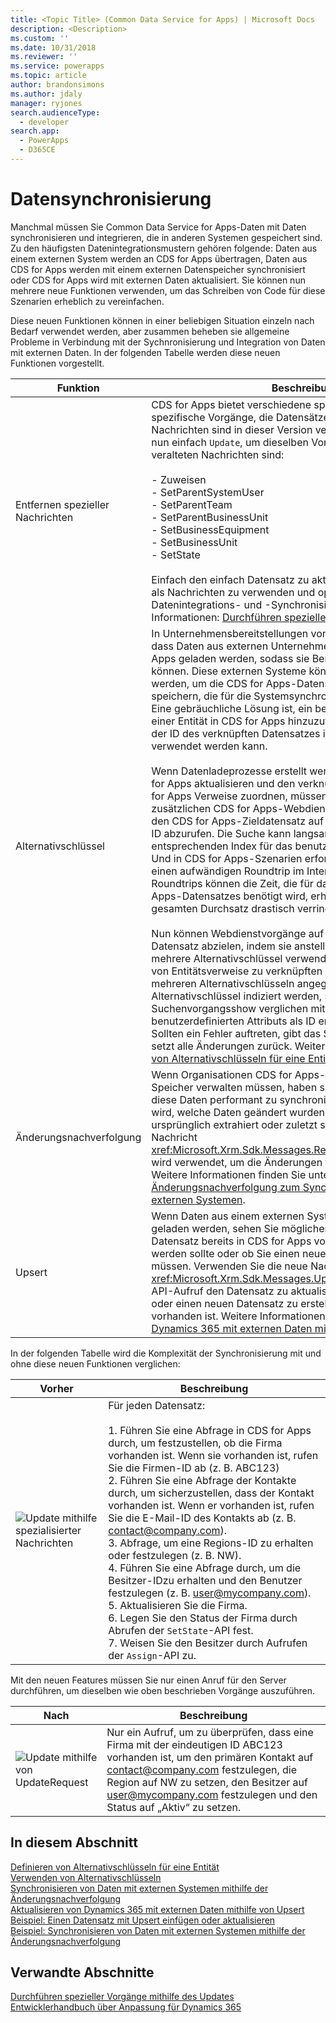```yaml
---
title: <Topic Title> (Common Data Service for Apps) | Microsoft Docs
description: <Description>
ms.custom: ''
ms.date: 10/31/2018
ms.reviewer: ''
ms.service: powerapps
ms.topic: article
author: brandonsimons
ms.author: jdaly
manager: ryjones
search.audienceType:
  - developer
search.app:
  - PowerApps
  - D365CE
---
```

# <a name="data-synchronization"></a>Datensynchronisierung

Manchmal müssen Sie Common Data Service for Apps-Daten mit Daten synchronisieren und integrieren, die in anderen Systemen gespeichert sind. Zu den häufigsten Datenintegrationsmustern gehören folgende: Daten aus einem externen System werden an CDS for Apps übertragen, Daten aus CDS for Apps werden mit einem externen Datenspeicher synchronisiert oder CDS for Apps wird mit externen Daten aktualisiert. Sie können nun mehrere neue Funktionen verwenden, um das Schreiben von Code für diese Szenarien erheblich zu vereinfachen.  

 Diese neuen Funktionen können in einer beliebigen Situation einzeln nach Bedarf verwendet werden, aber zusammen beheben sie allgemeine Probleme in Verbindung mit der Sychnronisierung und Integration von Daten mit externen Daten. In der folgenden Tabelle werden diese neuen Funktionen vorgestellt.  


|            Funktion            |                                                                                                                                                                                                                                                                                                                                                                                                                                                                                                                                                                                                                                                                                                                                                                                                                                                                                                                                                                                                                                                                                                                                                          Beschreibung                                                                                                                                                                                                                                                                                                                                                                                                                                                                                                                                                                                                                                                                                                                                                                                                                                                                                                                                                                                                                                                                                                                                                          |
|-------------------------------|-------------------------------------------------------------------------------------------------------------------------------------------------------------------------------------------------------------------------------------------------------------------------------------------------------------------------------------------------------------------------------------------------------------------------------------------------------------------------------------------------------------------------------------------------------------------------------------------------------------------------------------------------------------------------------------------------------------------------------------------------------------------------------------------------------------------------------------------------------------------------------------------------------------------------------------------------------------------------------------------------------------------------------------------------------------------------------------------------------------------------------------------------------------------------------------------------------------------------------------------------------------------------------------------------------------------------------------------------------------------------------------------------------------------------------------------------------------------------------------------------------------------------------------------------------------------------------------------------------------------------------------------------------------------------------------------------------------------------------------------------------------------------------------------------------------------------------------------------------------------------------------------------------------------------------------------------------------------------------------------------------------------------------------------------------------------------------------------------------------------------------------------------------------------------------------------------------------------------------------------------------------------------------------------------------------------------------|
| Entfernen spezieller Nachrichten |                                                                                                                                                                                                                                                                                                                                                                                                                                                                                                                                                                                                                                                                                                                                       CDS for Apps bietet verschiedene spezielle Nachrichten für spezifische Vorgänge, die Datensätze aktualisieren. Diese Nachrichten sind in dieser Version veraltet. Sie Sie verwenden nun einfach `Update`, um dieselben Vorgänge auszuführen. Die veralteten Nachrichten sind:<br /><br /> -   Zuweisen<br />-   SetParentSystemUser<br />-   SetParentTeam<br />-   SetParentBusinessUnit<br />-   SetBusinessEquipment<br />-   SetBusinessUnit<br />-   SetState<br /><br /> Einfach den einfach Datensatz zu aktualisieren ist viel einfacher als Nachrichten zu verwenden und optimiert die Entwicklung für Datenintegrations- und -Synchronisierungsszenarien. Weitere Informationen: [Durchführen spezieller Vorgänge mithilfe Update](/dynamics365/customer-engagement/developer/org-service/perform-specialized-operations-using-update)                                                                                                                                                                                                                                                                                                                                                                                                                                                                                                                                                                                                                                                                                                                                        |
|        Alternativschlüssel         | In Unternehmensbereitstellungen von CDS for Apps ist es üblich, dass Daten aus externen Unternehmenssystemen in CDS for Apps geladen werden, sodass sie Benutzern angezeigt werden können. Diese externen Systeme können oft nicht erweitert werden, um die CDS for Apps-Datensatz-IDs (GUIDs) zu speichern, die für die Systemsynchronisierung erforderlich sind. Eine gebräuchliche Lösung ist, ein benutzerdefiniertes Attribut zu einer Entität in CDS for Apps hinzuzufügen, das zum Speichern der ID des verknüpften Datensatzes im externen System verwendet werden kann.<br /><br /> Wenn Datenladeprozesse erstellt werden, die Datensätze in CDS for Apps aktualisieren und den verknüpften Datensätzen in CDS for Apps Verweise zuordnen, müssen Sie zuerst einen zusätzlichen CDS for Apps-Webdienstaufruf durchführen, um den CDS for Apps-Zieldatensatz auf Grundlage dieser externen ID abzurufen. Die Suche kann langsam sein, wenn es keinen entsprechenden Index für das benutzerdefinierte Attribut gibt. Und in CDS for Apps-Szenarien erfordert jede dieser Suchen einen aufwändigen Roundtrip im Internet. Diese zusätzlichen Roundtrips können die Zeit, die für das Update jedes CDS for Apps-Datensatzes benötigt wird, erheblich verlängern und den gesamten Durchsatz drastisch verringern.<br /><br /> Nun können Webdienstvorgänge auf einen CDS for Apps-Datensatz abzielen, indem sie anstelle einer GUID einen oder mehrere Alternativschlüssel verwenden. Darüber hinaus können von Entitätsverweise zu verknüpften Datensätzen mit einem oder mehreren Alternativschlüsseln angegeben werden. Da Alternativschlüssel indiziert werden, sind die Suchenvorgangsshow verglichen mit dem Hinzufügen eines benutzerdefinierten Attributs als ID erheblich leistungsfähiger. Sollten ein Fehler auftreten, gibt das System einen Fehler aus und setzt alle Änderungen zurück. Weitere Informationen: [Definieren von Alternativschlüsseln für eine Entität](define-alternate-keys-entity.md) |
|        Änderungsnachverfolgung        |                                                                                                                                                                                                                                                                                                                                                                                                                                                                                                                                                                                                                                                                                                                                                                                                                                                                         Wenn Organisationen CDS for Apps-Daten in einem externen Speicher verwalten müssen, haben sie jetzt die Möglichkeit, diese Daten performant zu synchronisieren, indem festgestellt wird, welche Daten geändert wurden, nachdem die Daten ursprünglich extrahiert oder zuletzt synchronisiert wurden. Die Nachricht <xref:Microsoft.Xrm.Sdk.Messages.RetrieveEntityChangesRequest> wird verwendet, um die Änderungen für eine Entität abzurufen. Weitere Informationen finden Sie unter [Verwenden von Änderungsnachverfolgung zum Synchronisieren von Daten mit externen Systemen](use-change-tracking-synchronize-data-external-systems.md).                                                                                                                                                                                                                                                                                                                                                                                                                                                                                                                                                                                                                                                                                                                                                                                                                                                                          |
|            Upsert             |                                                                                                                                                                                                                                                                                                                                                                                                                                                                                                                                                                                                                                                                                                                                                                                                                                                 Wenn Daten aus einem externen System in CDS for Apps geladen werden, sehen Sie möglicherweise nicht, ob ein Datensatz bereits in CDS for Apps vorhanden ist und aktualisiert werden sollte oder ob Sie einen neuen Datensatz erstellen müssen. Verwenden Sie die neue Nachricht <xref:Microsoft.Xrm.Sdk.Messages.UpsertRequest>, um in einem API-Aufruf den Datensatz zu aktualisieren, falls er vorhanden ist, oder einen neuen Datensatz zu erstellen, wenn er nicht vorhanden ist. Weitere Informationen: [Aktualisieren von Dynamics 365 mit externen Daten mithilfe von Upsert](use-upsert-insert-update-record.md)                                                                                                                                                                                                                                                                                                                                                                                                                                                                                                                                                                                                                                                                                                                                                                                                                                                  |

 In der folgenden Tabelle wird die Komplexität der Synchronisierung mit und ohne diese neuen Funktionen verglichen:  


|                                                       Vorher                                                        |                                                                                                                                                                                                                                                                                                                     Beschreibung                                                                                                                                                                                                                                                                                                                      |
|---------------------------------------------------------------------------------------------------------------------|------------------------------------------------------------------------------------------------------------------------------------------------------------------------------------------------------------------------------------------------------------------------------------------------------------------------------------------------------------------------------------------------------------------------------------------------------------------------------------------------------------------------------------------------------------------------------------------------------------------------------------------------------|
| ![Update mithilfe spezialisierter Nachrichten](media/before-carina-dynamics-crm-2015.png "Update mithilfe spezialisierter Nachrichten") | Für jeden Datensatz:<br /><br /> 1.  Führen Sie eine Abfrage in CDS for Apps durch, um festzustellen, ob die Firma vorhanden ist. Wenn sie vorhanden ist, rufen Sie die Firmen-ID ab (z. B. ABC123)<br />2.  Führen Sie eine Abfrage der Kontakte durch, um sicherzustellen, dass der Kontakt vorhanden ist. Wenn er vorhanden ist, rufen Sie die E-Mail-ID des Kontakts ab (z. B. contact@company.com).<br />3.  Abfrage, um eine Regions-ID zu erhalten oder festzulegen (z. B. NW).<br />4.  Führen Sie eine Abfrage durch, um die Besitzer-IDzu erhalten und den Benutzer festzulegen (z. B. user@mycompany.com).<br />5.  Aktualisieren Sie die Firma.<br />6.  Legen Sie den Status der Firma durch Abrufen der `SetState`-API fest.<br />7.  Weisen Sie den Besitzer durch Aufrufen der `Assign`-API zu. |

 Mit den neuen Features müssen Sie nur einen Anruf für den Server durchführen, um dieselben wie oben beschrieben Vorgänge auszuführen.  


|                                                Nach                                                 |                                                                                                   Beschreibung                                                                                                   |
|------------------------------------------------------------------------------------------------------|-----------------------------------------------------------------------------------------------------------------------------------------------------------------------------------------------------------------|
| ![Update mithilfe von UpdateRequest](media/after-carina-dynamics-crm-2015.png "Update mithilfe von UpdateRequest") | Nur ein Aufruf, um zu überprüfen, dass eine Firma mit der eindeutigen ID ABC123 vorhanden ist, um den primären Kontakt auf contact@company.com festzulegen, die Region auf NW zu setzen, den Besitzer auf user@mycompany.com festzulegen und den Status auf „Aktiv“ zu setzen. |

## <a name="in-this-section"></a>In diesem Abschnitt  
 [Definieren von Alternativschlüsseln für eine Entität](define-alternate-keys-entity.md)<br />
 [Verwenden von Alternativschlüsseln](use-alternate-key-create-record.md)<br />
 [Synchronisieren von Daten mit externen Systemen mithilfe der Änderungsnachverfolgung](use-change-tracking-synchronize-data-external-systems.md)<br />
 [Aktualisieren von Dynamics 365 mit externen Daten mithilfe von Upsert](use-upsert-insert-update-record.md)<br />
 [Beispiel: Einen Datensatz mit Upsert einfügen oder aktualisieren](/dynamics365/customer-engagement/developer/sample-insert-update-record-upsert)<br />
 [Beispiel: Synchronisieren von Daten mit externen Systemen mithilfe der Änderungsnachverfolgung](/dynamics365/customer-engagement/developer/sample-synchronize-data-external-systems-using-change-tracking)<br /> 

## <a name="related-sections"></a>Verwandte Abschnitte  
 [Durchführen spezieller Vorgänge mithilfe des Updates](/dynamics365/customer-engagement/developer/org-service/perform-specialized-operations-using-update)<br /> 
 [Entwicklerhandbuch über Anpassung für Dynamics 365](/dynamics365/customer-engagement/developer/customize-dev/customize-applications)<br /> 
